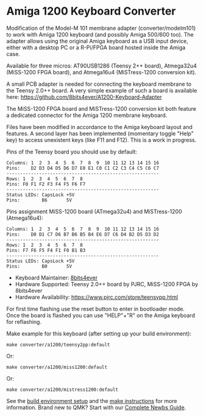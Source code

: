 # Amiga 1200 Keyboard Converter

Modification of the Model-M 101 membrane adapter (converter/modelm101) to work with Amiga 1200 keyboard (and possibly Amiga 500/600 too). 
The adapter allows using the original Amiga keyboard as a USB input device, either with a desktop PC or a R-Pi/FPGA board hosted inside the Amiga case.

Available for three micros: AT90USB1286 (Teensy 2++ board), Atmega32u4 (MiSS-1200 FPGA board), and Atmega16u4 (MiSTress-1200 conversion kit).

A small PCB adapter is needed for connecting the keyboard membrane to the Teensy 2.0++ board. A very simple example of such a board is available here:
https://github.com/8bits4ever/A1200-Keyboard-Adapter

The MiSS-1200 FPGA board and MiSTress-1200 conversion kit both feature a dedicated connector for the Amiga 1200 membrane keyboard.

Files have been modified in accordance to the Amiga keyboard layout and features. A second layer has been implemented (momentary toggle "Help" key) to access unexistent keys (like F11 and F12). This is a work in progress.


Pins of the Teensy board you should use by default:
```  
Columns: 1  2  3  4  5  6  7  8  9  10 11 12 13 14 15 16  
Pins:    D2 D3 D4 D5 D6 D7 E0 E1 C0 C1 C2 C3 C4 C5 C6 C7 
--------------------------------------------------------  
Rows: 1  2  3  4  5  6  7  8  
Pins: F0 F1 F2 F3 F4 F5 F6 F7  
--------------------------------------------------------  
Status LEDs: CapsLock +5V   
Pins:        B6       5V    
```  

Pins assignment MiSS-1200 board (ATmega32u4) and MiSTress-1200 (Atmega16u4):
```  
Columns: 1  2  3  4  5  6  7  8  9  10 11 12 13 14 15 16  
Pins:    D0 D1 C7 D6 B7 B6 B5 B4 E6 D7 C6 D4 B2 D5 D3 D2 
--------------------------------------------------------  
Rows: 1  2  3  4  5  6  7  8  
Pins: F7 F6 F5 F4 F1 F0 B1 B3  
--------------------------------------------------------  
Status LEDs: CapsLock +5V   
Pins:        B0       5V    
```  

* Keyboard Maintainer: [8bits4ever](https://github.com/8bits4ever)
* Hardware Supported: Teensy 2.0++ board by PJRC, MiSS-1200 FPGA by 8bits4ever
* Hardware Availability: https://www.pjrc.com/store/teensypp.html

For first time flashing use the reset button to enter in bootloader mode. Once the board is flashed you can use "HELP"+"R" on the Amiga keyboard for reflashing.  

Make example for this keyboard (after setting up your build environment):

    make converter/a1200/teensy2pp:default

Or:

    make converter/a1200/miss1200:default

Or:

    make converter/a1200/mistress1200:default    
    


See the [build environment setup](https://docs.qmk.fm/#/getting_started_build_tools) and the [make instructions](https://docs.qmk.fm/#/getting_started_make_guide) for more information. Brand new to QMK? Start with our [Complete Newbs Guide](https://docs.qmk.fm/#/newbs).
